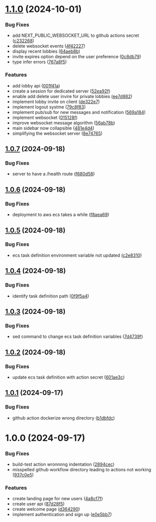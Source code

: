 # [1.1.0](https://github.com/Wilfreno/chatup/compare/v1.0.7...v1.1.0) (2024-10-01)


### Bug Fixes

* add NEXT_PUBLIC_WEBSOCKET_URL to github actions secret ([c232268](https://github.com/Wilfreno/chatup/commit/c2322685e3635bcfd294b055b1cd8d844d91b2f3))
* delete websocket events ([4f42227](https://github.com/Wilfreno/chatup/commit/4f42227ca3cd8e48f9c0f236a93b9a21dd2a765e))
* display recent lobbies ([64aeb8b](https://github.com/Wilfreno/chatup/commit/64aeb8b661a99777d2a9d885380d49c939947f6c))
* invite expires option depend on the user preference ([0c8db79](https://github.com/Wilfreno/chatup/commit/0c8db79165617af8aeef8a950cca2d66eea3eb90))
* type infer errors ([767a8f5](https://github.com/Wilfreno/chatup/commit/767a8f5f8f35d86f9eaea53f8c474fecc22d5af6))


### Features

* add lobby api ([001f41a](https://github.com/Wilfreno/chatup/commit/001f41a8aa118cb965912645493ea726f3037043))
* create a session for dedicated server ([52ea92f](https://github.com/Wilfreno/chatup/commit/52ea92f3cf4e0cb82c8dcd7a8085ec128361ed35))
* enable add delete user invire for private lobbies ([ee7d882](https://github.com/Wilfreno/chatup/commit/ee7d88261ea4936020fe656f5952863d4334f4f7))
* implement lobby invite on client ([de322e7](https://github.com/Wilfreno/chatup/commit/de322e707e38aefd7165f7772fa5c2f255a08d96))
* implement logout systme ([79c8f83](https://github.com/Wilfreno/chatup/commit/79c8f8398c3b0fb47c091d71f37f3c781f4f8d7d))
* implement pub/sub for new messages and notification ([569a184](https://github.com/Wilfreno/chatup/commit/569a184ed758b0c09559318cfc1c47bd2e03e325))
* implement websocket ([015128f](https://github.com/Wilfreno/chatup/commit/015128fdfa4b9e4725b0e2f6b43ac2dc51e47e3a))
* improve websocket message algorithm ([56ab78b](https://github.com/Wilfreno/chatup/commit/56ab78b5ab091c447c825e0971033ac32775849b))
* main sidebar now collapsible ([481e4d4](https://github.com/Wilfreno/chatup/commit/481e4d469ead54cc02deb60d7990e4d7be315b97))
* simplifying the websocket server ([8e74765](https://github.com/Wilfreno/chatup/commit/8e747650a1d5dd09df445ec17e1f07aa74e675ed))

## [1.0.7](https://github.com/Wilfreno/chatup/compare/v1.0.6...v1.0.7) (2024-09-18)


### Bug Fixes

* server to have a /health route ([f680d58](https://github.com/Wilfreno/chatup/commit/f680d58f985eba401057e5c5a2032ef75f3f58e6))

## [1.0.6](https://github.com/Wilfreno/chatup/compare/v1.0.5...v1.0.6) (2024-09-18)


### Bug Fixes

* deployment to aws ecs takes a while ([f8aea69](https://github.com/Wilfreno/chatup/commit/f8aea6988aabe8a230162f0018b0076de6dce451))

## [1.0.5](https://github.com/Wilfreno/chatup/compare/v1.0.4...v1.0.5) (2024-09-18)


### Bug Fixes

* ecs task definition environment variable not updated ([c2e8310](https://github.com/Wilfreno/chatup/commit/c2e8310ce250efa26eec4033b273ed5e23076063))

## [1.0.4](https://github.com/Wilfreno/chatup/compare/v1.0.3...v1.0.4) (2024-09-18)


### Bug Fixes

* identify task definition path ([0f9f5a4](https://github.com/Wilfreno/chatup/commit/0f9f5a462e24b274e58fd6dcf68f65081b8e60d1))

## [1.0.3](https://github.com/Wilfreno/chatup/compare/v1.0.2...v1.0.3) (2024-09-18)


### Bug Fixes

* sed command to change ecs task definition variables ([7d4739f](https://github.com/Wilfreno/chatup/commit/7d4739f78935216a9e43ac8ac38b0e32fa16a7cc))

## [1.0.2](https://github.com/Wilfreno/chatup/compare/v1.0.1...v1.0.2) (2024-09-18)


### Bug Fixes

* update ecs task definition with action secret ([601ae3c](https://github.com/Wilfreno/chatup/commit/601ae3caefcd8b4cb32091dbf54943a39511a307))

## [1.0.1](https://github.com/Wilfreno/chatup/compare/v1.0.0...v1.0.1) (2024-09-17)


### Bug Fixes

* github action dockerize wrong directory ([b1dbfdc](https://github.com/Wilfreno/chatup/commit/b1dbfdc3c2b18f0ddd74262dc7943ef514cd9778))

# 1.0.0 (2024-09-17)


### Bug Fixes

* build-test action wronnnng indentation ([2894cec](https://github.com/Wilfreno/chatup/commit/2894cec32fbf6580f0413a0e75c041a3b138e761))
* misspelled github workflow directory leading to actions not working ([937c0e5](https://github.com/Wilfreno/chatup/commit/937c0e5390deb4b8227574351e2bab1717a1d3c5))


### Features

* create landing page for new users ([4a8cf7f](https://github.com/Wilfreno/chatup/commit/4a8cf7fc33df8b3ce4ac66e4075ebdab7747f0f6))
* create user api ([87d28f5](https://github.com/Wilfreno/chatup/commit/87d28f512e839d13b86be6aac0a3ae9fd353d0bc))
* create welcome page ([d364290](https://github.com/Wilfreno/chatup/commit/d364290fdf0d6540eb721296de24b15977e5a188))
* implement authentication and sign up ([e0e5bb7](https://github.com/Wilfreno/chatup/commit/e0e5bb7809022e060725aaf9e93d7fc5e1b34214))
